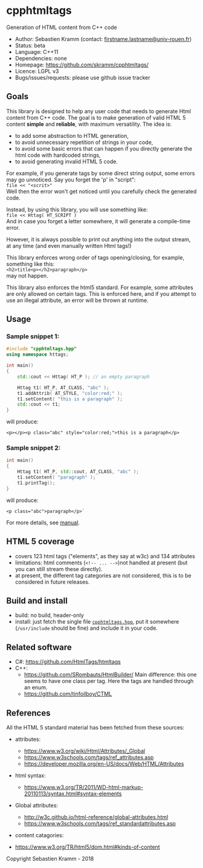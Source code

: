 # cpphtmltags
Generation of HTML content from C++ code

- Author: Sebastien Kramm (contact: firstname.lastname@univ-rouen.fr)
- Status: beta
- Language: C++11
- Dependencies: none
- Homepage: https://github.com/skramm/cpphtmltags/
- Licence: LGPL v3
- Bugs/issues/requests: please use github issue tracker

## Goals

This library is designed to help any user code that needs to generate Html content from C++ code.
The goal is to make generation of valid HTML 5 content **simple** and **reliable**, with maximum versatility.
The idea is:
- to add some abstraction to HTML generation,
- to avoid unnecessary repetition of strings in your code,
- to avoid some basic errors that can happen if you directly generate the html code with hardcoded strings,
- to avoid generating invalid HTML 5 code.

For example, if you generate tags by some direct string output,
some errors may go unnoticed. Say you forget the 'p' in "script":<br>
`file << "<scrit>"`<br>
Well then the error won't get noticed until you carefully check the generated code.

Instead, by using this library, you will use something like:<br>
`file << Httag( HT_SCRIPT )`<br>
And in case you forget a letter somewhere, it will generate a compile-time error.

However, it is always possible to print out anything into the output stream, at any time (and even manually written Html tags!)

This library enforces wrong order of tags opening/closing, for example, something like this:<br>
`<h2>title<p></h2>paragraph</p>`<br>
may not happen.

This library also enforces the html5 standard.
For example, some attributes are only allowed on certain tags.
This is enforced here, and if you attempt to use an illegal attribute, an error will be thrown at runtime.

## Usage

### Sample snippet 1:

```C++
#include "cpphtmltags.hpp"
using namespace httags;

int main()
{
	std::cout << Httag( HT_P ); // an empty paragraph

	Httag t1( HT_P, AT_CLASS, "abc" );
	t1.addAttrib( AT_STYLE, "color:red;" );
	t1.setContent( "this is a paragraph" );
	std::cout << t1;
}
```
will produce:
```
<p></p><p class="abc" style="color:red;">this is a paragraph</p>
```

### Sample snippet 2:

```C++
int main()
{
	Httag t1( HT_P, std::cout, AT_CLASS, "abc" );
	t1.setContent( "paragraph" );
	t1.printTag();
}
```
will produce:
```
<p class="abc">paragraph</p>`
```

For more details, see [manual](manual.md).

## HTML 5 coverage
- covers 123 html tags ("elements", as they say at w3c) and 134 attributes
- limitations: html comments (`<!-- ... -->`)not handled at present (but you can still stream these directly).
- at present, the different tag categories are not considered, this is to be considered in future releases.

## Build and install
- build: no build, header-only
- install: just fetch the single file [`cpphtmltags.hpp`](cpphtmltags.hpp), put it somewhere (`/usr/include` should be fine) and include it in your code.

## Related software
- C#: https://github.com/HtmlTags/htmltags
- C++:
  - https://github.com/SRombauts/HtmlBuilder/
 Main difference: this one seems to have one class per tag. Here the tags are handled through an enum.
  - https://github.com/tinfoilboy/CTML

## References

All the HTML 5 standard material has been fetched from these sources:
- attributes:
  - https://www.w3.org/wiki/Html/Attributes/_Global
  - https://www.w3schools.com/tags/ref_attributes.asp
  - https://developer.mozilla.org/en-US/docs/Web/HTML/Attributes

- html syntax:
  - https://www.w3.org/TR/2011/WD-html-markup-20110113/syntax.html#syntax-elements

- Global attributes:
  - http://w3c.github.io/html-reference/global-attributes.html
  - https://www.w3schools.com/tags/ref_standardattributes.asp

- content catagories:
 - https://www.w3.org/TR/html5/dom.html#kinds-of-content

Copyright Sebastien Kramm - 2018
